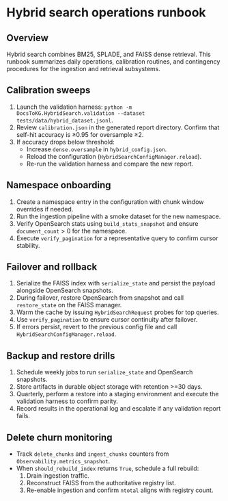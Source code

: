 # Hybrid search operations runbook

## Overview
Hybrid search combines BM25, SPLADE, and FAISS dense retrieval. This runbook summarizes daily operations, calibration routines, and contingency procedures for the ingestion and retrieval subsystems.

## Calibration sweeps
1. Launch the validation harness: `python -m DocsToKG.HybridSearch.validation --dataset tests/data/hybrid_dataset.jsonl`.
2. Review `calibration.json` in the generated report directory. Confirm that self-hit accuracy is ≥0.95 for oversample ≥2.
3. If accuracy drops below threshold:
   - Increase `dense.oversample` in `hybrid_config.json`.
   - Reload the configuration (`HybridSearchConfigManager.reload`).
   - Re-run the validation harness and compare the new report.

## Namespace onboarding
1. Create a namespace entry in the configuration with chunk window overrides if needed.
2. Run the ingestion pipeline with a smoke dataset for the new namespace.
3. Verify OpenSearch stats using `build_stats_snapshot` and ensure `document_count` > 0 for the namespace.
4. Execute `verify_pagination` for a representative query to confirm cursor stability.

## Failover and rollback
1. Serialize the FAISS index with `serialize_state` and persist the payload alongside OpenSearch snapshots.
2. During failover, restore OpenSearch from snapshot and call `restore_state` on the FAISS manager.
3. Warm the cache by issuing `HybridSearchRequest` probes for top queries.
4. Use `verify_pagination` to ensure cursor continuity after failover.
5. If errors persist, revert to the previous config file and call `HybridSearchConfigManager.reload`.

## Backup and restore drills
1. Schedule weekly jobs to run `serialize_state` and OpenSearch snapshots.
2. Store artifacts in durable object storage with retention >=30 days.
3. Quarterly, perform a restore into a staging environment and execute the validation harness to confirm parity.
4. Record results in the operational log and escalate if any validation report fails.

## Delete churn monitoring
- Track `delete_chunks` and `ingest_chunks` counters from `Observability.metrics_snapshot`.
- When `should_rebuild_index` returns `True`, schedule a full rebuild:
  1. Drain ingestion traffic.
  2. Reconstruct FAISS from the authoritative registry list.
  3. Re-enable ingestion and confirm `ntotal` aligns with registry count.
